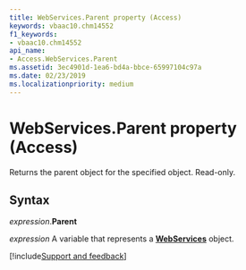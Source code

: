 ```yaml
---
title: WebServices.Parent property (Access)
keywords: vbaac10.chm14552
f1_keywords:
- vbaac10.chm14552
api_name:
- Access.WebServices.Parent
ms.assetid: 3ec4901d-1ea6-bd4a-bbce-65997104c97a
ms.date: 02/23/2019
ms.localizationpriority: medium
---
```



# WebServices.Parent property (Access)

Returns the parent object for the specified object. Read-only.


## Syntax

_expression_.**Parent**

_expression_ A variable that represents a **[WebServices](Access.WebServices.md)** object.




[!include[Support and feedback](~/includes/feedback-boilerplate.md)]

